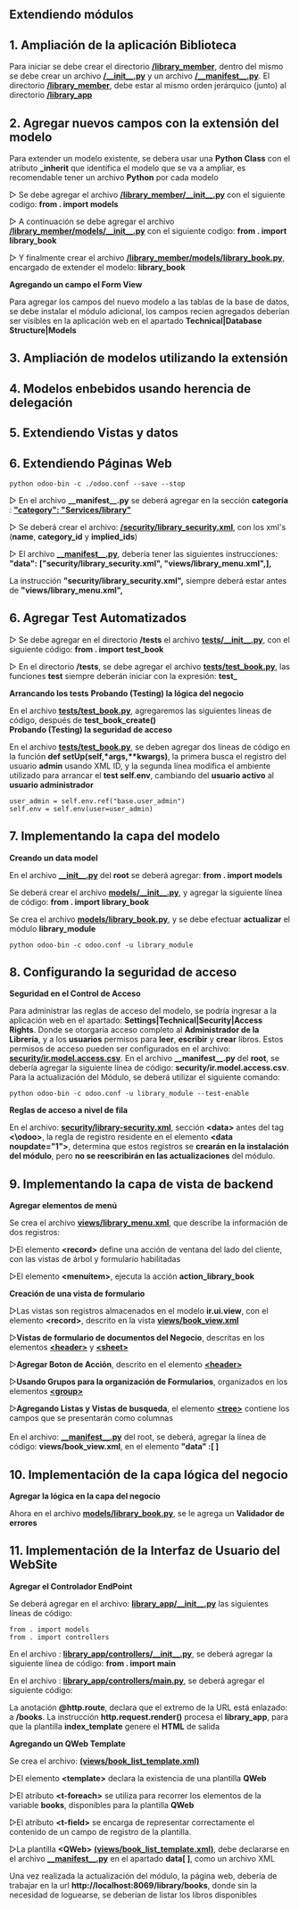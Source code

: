 ## Extendiendo módulos

## 1. Ampliación de la aplicación Biblioteca
Para iniciar se debe crear el directorio [**/library_member**](../../windows/docs/library_member), dentro del mismo se debe crear un archivo [**/&#95;&#95;init&#95;&#95;.py**](../../windows/docs/library_member/__init__.py) y un archivo [**/&#95;&#95;manifest&#95;&#95;.py**](../../windows/docs/library_member/__manifest__.py). El directorio [**/library_member**](../../windows/docs/library_member), debe estar al mismo orden jerárquico (junto) al directorio [**/library_app**](../../windows/docs/library_app) 
## 2. Agregar nuevos campos con la extensión del modelo
Para extender un modelo existente, se debera usar una **Python Class** con el atributo **_inherit** que identifica el modelo que se va a ampliar, es recomendable tener un archivo **Python** por cada modelo    

&#9655; Se debe agregar el archivo [**/library_member/&#95;&#95;init&#95;&#95;.py**](../../windows/docs/library_member/__init__.py) con el siguiente codigo: **from . import models**

&#9655; A continuación se debe agregar el archivo [**/library_member/models/&#95;&#95;init&#95;&#95;.py**](../../windows/docs/library_member/models/__init__.py) con el siguiente codigo: **from . import library_book**

&#9655; Y finalmente crear el archivo [**/library_member/models/library_book.py**](../../windows/docs/library_member/models/library_book.py), encargado de extender el modelo: **library_book**


**Agregando un campo el Form View**

Para agregar los campos del nuevo modelo a las tablas de la base de datos, se debe instalar el módulo adicional, los campos recien agregados deberían ser visibles en la aplicación web en el apartado **Technical|Database Structure|Models**   
## 3. Ampliación de modelos utilizando la extensión
## 4. Modelos enbebidos usando herencia de delegación
## 5. Extendiendo Vistas y datos
## 6. Extendiendo Páginas Web

```
python odoo-bin -c ./odoo.conf --save --stop 
``` 

&#9655; En el archivo **&#95;&#95;manifest&#95;&#95;.py** se deberá agregar en la sección **categoría** :  [**"category": "Services/library"**](../../windows/docs/ch03/library_app/__manifest__.py)

&#9655; Se deberá crear el archivo: [**/security/library_security.xml**](../../windows/docs/ch03/library_app/security/library_security.xml), con los xml's (**name**, **category_id** y **implied_ids**)

&#9655; El archivo [**&#95;&#95;manifest&#95;&#95;.py**](../../windows/docs/ch03/library_app/__manifest__.py), debería tener las siguientes instrucciones: **"data":** **["security/library_security.xml", "views/library_menu.xml",],**

La instrucción **"security/library_security.xml",** siempre deberá estar antes de **"views/library_menu.xml",** 

## 6. Agregar Test Automatizados

&#9655; Se debe agregar en el directorio **/tests** el archivo [**tests/&#95;&#95;init&#95;&#95;.py**](../../windows/docs/ch03/library_app/tests/__init__.py), con el siguiente código: **from . import test_book**

&#9655; En el directorio **/tests**, se debe agregar el archivo [**tests/test_book.py**](../../windows/docs/ch03/library_app/tests/test_book.py), las funciones **test** siempre deberán iniciar con la expresión: **test_**

**Arrancando los tests**
**Probando (Testing) la lógica del negocio**

En el archivo [**tests/test_book.py**](../../windows/docs/ch03/library_app/tests/test_book.py), agregaremos las siguientes líneas de código, después de **test_book_create()**
<br>
**Probando (Testing) la seguridad de acceso**

En el archivo [**tests/test_book.py**](../../windows/docs/ch03/library_app/tests/test_book.py), se deben agregar dos líneas de código en la función **def setUp(self,&#42;args,&#42;&#42;kwargs)**, la primera busca el registro del usuario **admin** usando XML ID, y la segunda línea modifica el ambiente utilizado para arrancar el **test self.env**, cambiando del **usuario activo** al **usuario administrador** 
~~~
user_admin = self.env.ref("base.user_admin")
self.env = self.env(user=user_admin)
~~~

## 7. Implementando la capa del modelo

**Creando un data model**

En el archivo [**&#95;&#95;init&#95;&#95;.py**](../../windows/docs/ch03/library_app/__init__.py) del **root** se deberá agregar: **from . import models**

Se deberá crear el archivo [**models/&#95;&#95;init&#95;&#95;.py**](../../windows/docs/ch03/library_app/models/__init__.py), y agregar la siguiente línea de código: **from . import library_book**

Se crea el archivo [**models/library_book.py**](../../windows/docs/ch03/library_app/models/library_book.py), y se debe efectuar **actualizar** el módulo **library_module**   
```
python odoo-bin -c odoo.conf -u library_module
```
## 8. Configurando la seguridad de acceso

**Seguridad en el Control de Acceso**

Para administrar las reglas de acceso del modelo, se podría ingresar a la aplicación web en el apartado: **Settings|Technical|Security|Access Rights**. Donde se otorgaría acceso completo al **Administrador de la Librería**, y a los **usuarios** permisos para **leer**, **escribir** y **crear** libros.
Estos permisos de acceso pueden ser configurados en el archivo: [**security/ir.model.access.csv**](../../windows/docs/ch03/library_app/security/ir.model.access.csv).
En el archivo **&#95;&#95;manifest&#95;&#95;.py** del **root**, se debería agregar la siguiente línea de código: **security/ir.model.access.csv**.
Para la actualización del Módulo, se deberá utilizar el siguiente comando:
```
python odoo-bin -c odoo.conf -u library_module --test-enable
```
**Reglas de acceso a nivel de fila**

En el archivo: [**security/library-security.xml**](../../windows/docs/ch03/library_app/security/library_security.xml), sección **&#60;data&#62;** antes del tag **&#60;&#92;odoo&#62;**, la regla de registro residente en el elemento **&#60;data noupdate="1"&#62;**, determina que estos registros se **crearán en la instalación del módulo**, pero **no se reescribirán en las actualizaciones** del módulo.


## 9. Implementando la capa de vista de backend

**Agregar elementos de menú**

Se crea el archivo [**views/library_menu.xml**](../../windows/docs/ch03/library_app/views/library_menu.xml), que describe la información de dos registros:

&#9655;El elemento **&#60;record&#62;**  define una acción de ventana del lado del cliente, con las vistas de árbol y formulario habilitadas

&#9655;El elemento **&#60;menuitem&#62;**, ejecuta la acción **action_library_book**

**Creación de una vista de formulario**

&#9655;Las vistas son registros almacenados en el modelo **ir.ui.view**, con el elemento **&#60;record&#62;**, descrito en la vista [**views/book_view.xml**](../../windows/docs/ch03/library_app/views/book_view.xml)

&#9655;**Vistas de formulario de documentos del Negocio**, descritas en los elementos [**&#60;header&#62;**](../../windows/docs/ch03/library_app/views/book_view.xml) y [**&#60;sheet&#62;**](../../windows/docs/ch03/library_app/views/book_view.xml)

&#9655;**Agregar Boton de Acción**, descrito en el elemento [**&#60;header&#62;**](../../windows/docs/ch03/library_app/views/book_view.xml) 

&#9655;**Usando Grupos para la organización de Formularios**, organizados en los elementos [**&#60;group&#62;**](../../windows/docs/ch03/library_app/views/book_view.xml)

&#9655;**Agregando Listas y Vistas de busqueda**, el elemento [**&#60;tree&#62;**](../../windows/docs/ch03/library_app/views/book_view.xml) contiene los campos que se presentarán como columnas
<br> <br>
En el archivo: [**&#95;&#95;manifest&#95;&#95;.py**](../../windows/docs/ch03/library_app/__manifest__.py) del root,  se deberá, agregar la línea de código: **views/book_view.xml**, en el elemento **"data" :[ ]**

## 10. Implementación de la capa lógica del negocio  

**Agregar la lógica en la capa del negocio**

Ahora en el archivo [**models/library_book.py**](../../windows/docs/ch03/library_app/models/library_book.py), se le agrega un **Validador de errores**  


## 11. Implementación de la Interfaz de Usuario del WebSite

**Agregar el Controlador EndPoint**

Se deberá agregar en el archivo: [**library_app/&#95;&#95;init&#95;&#95;.py**](../../windows/docs/ch03/library_app/__init__.py) las siguientes líneas de código:

```
from . import models
from . import controllers
```
En el archivo : [**library_app/controllers/&#95;&#95;init&#95;&#95;.py**](../../windows/docs/ch03/library_app/controllers/__init__.py), se deberá agregar la siguiente línea de código: **from . import main**

En el archivo : [**library_app/controllers/main.py**](../../windows/docs/ch03/library_app/controllers/main.py), se deberá agregar el siguiente código:

La anotación **@http.route**, declara que el extremo de la URL está enlazado: a **/books**. La instrucción **http.request.render()** procesa el **library_app**, para que la plantilla **index_template** genere el **HTML** de salida 

**Agregando un QWeb Template**

Se crea el archivo: [**(views/book_list_template.xml)**](../../windows/docs/ch03/library_app/views/book_list_template.xml) 

&#9655;El elemento **&#60;template&#62;**  declara la existencia de una plantilla **QWeb**

&#9655;El atributo **&#60;t-foreach&#62;** se utiliza para recorrer los elementos de la variable **books**, disponibles para la plantilla **QWeb**  

&#9655;El atributo **&#60;t-field&#62;** se encarga de representar correctamente el contenido de un campo de registro de la plantilla.

&#9655;La plantilla **&#60;QWeb&#62;** [**(views/book_list_template.xml)**](../../windows/docs/ch03/library_app/views/book_list_template.xml), debe declararse en el archivo [**&#95;&#95;manifest&#95;&#95;.py**](../../windows/docs/ch03/library_app/__manifest__.py) en el apartado **data[ ]**, como un archivo XML

Una vez realizada la actualización del módulo, la página web, debería de trabajar en la url **http://localhost:8069/library/books**, donde sin la necesidad de loguearse, se deberían de listar los libros disponibles  




